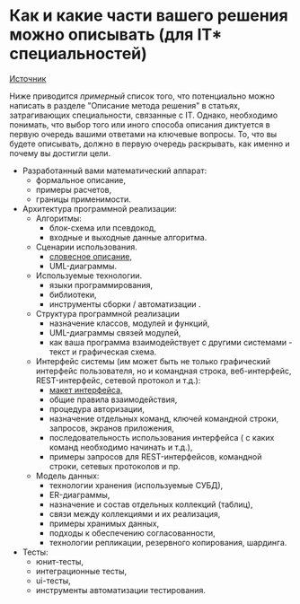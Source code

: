 # Как и какие части вашего решения можно описывать \(для IT\* специальностей\)

[Источник](https://stepik.org/course/10524/)

Ниже приводится _примерный_ список того, что потенциально можно написать в разделе "Описание метода решения" в статьях, затрагивающих специальности, связанные с IT. Однако, необходимо понимать, что выбор того или иного способа описания диктуется в первую очередь вашими ответами на ключевые вопросы. То, что вы будете описывать, должно в первую очередь раскрывать, как именно и почему вы достигли цели.

* Разработанный вами математический аппарат:
  * формальное описание,
  * примеры расчетов,
  * границы применимости.
* Архитектура программной реализации:
  * Алгоритмы:
    * блок-схема или псевдокод,
    * входные и выходные данные алгоритма.
  * Сценарии использования.
    * [словесное описание,](https://stepik.org/media/attachments/lesson/178523/ui_mockup_and_uc.pdf)
    * UML-диаграммы.
  * Используемые технологии.
    * языки программирования,
    * библиотеки,
    * инструменты сборки / автоматизации .
  * Структура программной реализации
    * назначение классов, модулей и функций,
    * UML-диаграммы связей модулей,
    * как ваша программа взаимодействует с другими системами - текст и графическая схема.
  * Интерфейс системы \(им может быть не только графический интерфейс пользователя, но и командная строка, веб-интерфейс, REST-интерфейс, сетевой протокол и т.д.\):
    * [макет интерфейса,](https://drive.google.com/file/d/1-cvrle4prLyw6ZsD3JxLsmlwHEqH2GAk/view?usp=sharing)
    * общие правила взаимодействия,
    * процедура авторизации,
    * назначение отдельных команд, ключей командной строки, запросов, экранов приложения,
    * последовательность использования интерфейса \( с каких команд необходимо начинать и т.д.\),
    * примеры запросов для REST-интерфейсов, командной строки, сетевых протоколов и пр.
  * Модель данных:
    * технологии хранения \(используемые СУБД\),
    * ER-диаграммы,
    * назначение и состав отдельных коллекций \(таблиц\),
    * связи между коллекциями и их реализация,
    * примеры хранимых данных,
    * подходы к обеспечению согласованности,
    * технологии репликации, резервного копирования, шардинга.
* Тесты:
  * юнит-тесты,
  * интеграционные тесты,
  * ui-тесты,
  * инструменты автоматизации тестирования.

